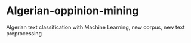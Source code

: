 # Algerian-oppinion-mining
Algerian text classification with Machine Learning, new corpus, new text preprocessing

